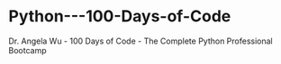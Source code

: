 # Python---100-Days-of-Code
Dr. Angela Wu - 100 Days of Code - The Complete Python Professional Bootcamp
